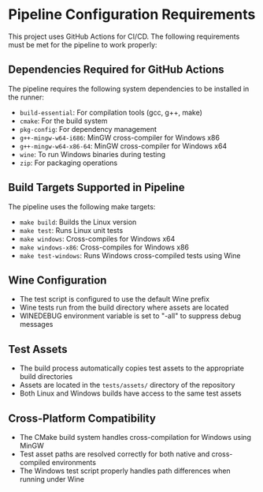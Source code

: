 # Pipeline Configuration Requirements

This project uses GitHub Actions for CI/CD. The following requirements must be met for the pipeline to work properly:

## Dependencies Required for GitHub Actions

The pipeline requires the following system dependencies to be installed in the runner:

- `build-essential`: For compilation tools (gcc, g++, make)
- `cmake`: For the build system
- `pkg-config`: For dependency management
- `g++-mingw-w64-i686`: MinGW cross-compiler for Windows x86
- `g++-mingw-w64-x86-64`: MinGW cross-compiler for Windows x64
- `wine`: To run Windows binaries during testing
- `zip`: For packaging operations

## Build Targets Supported in Pipeline

The pipeline uses the following make targets:

- `make build`: Builds the Linux version
- `make test`: Runs Linux unit tests
- `make windows`: Cross-compiles for Windows x64
- `make windows-x86`: Cross-compiles for Windows x86
- `make test-windows`: Runs Windows cross-compiled tests using Wine

## Wine Configuration

- The test script is configured to use the default Wine prefix
- Wine tests run from the build directory where assets are located
- WINEDEBUG environment variable is set to "-all" to suppress debug messages

## Test Assets

- The build process automatically copies test assets to the appropriate build directories
- Assets are located in the `tests/assets/` directory of the repository
- Both Linux and Windows builds have access to the same test assets

## Cross-Platform Compatibility

- The CMake build system handles cross-compilation for Windows using MinGW
- Test asset paths are resolved correctly for both native and cross-compiled environments
- The Windows test script properly handles path differences when running under Wine